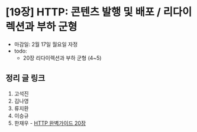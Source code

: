 # [19장] HTTP: 콘텐츠 발행 및 배포 / 리다이렉션과 부하 군형

- 마감일: 2월 17일 월요일 자정
- todo:
  - 20장 리다이렉션과 부하 군형 (4~5)

## 정리 글 링크

1. 고석진
2. 김나영
3. 류지환
4. 이승규
5. 한재우 - [HTTP 완벽가이드 20장](https://bebiangel.github.io/2020/02/10/http-guide-chap20/)

